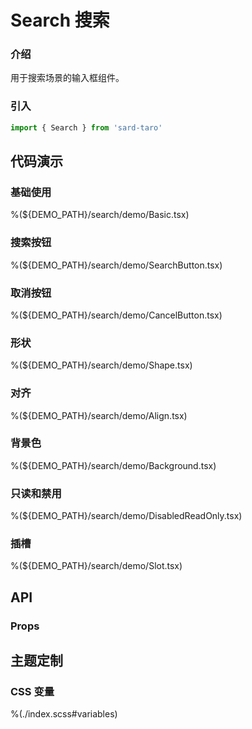 # Search 搜索

### 介绍

用于搜索场景的输入框组件。

### 引入

```js
import { Search } from 'sard-taro'
```

## 代码演示

### 基础使用

%(${DEMO_PATH}/search/demo/Basic.tsx)

### 搜索按钮

%(${DEMO_PATH}/search/demo/SearchButton.tsx)

### 取消按钮

%(${DEMO_PATH}/search/demo/CancelButton.tsx)

### 形状

%(${DEMO_PATH}/search/demo/Shape.tsx)

### 对齐

%(${DEMO_PATH}/search/demo/Align.tsx)

### 背景色

%(${DEMO_PATH}/search/demo/Background.tsx)

### 只读和禁用

%(${DEMO_PATH}/search/demo/DisabledReadOnly.tsx)

### 插槽

%(${DEMO_PATH}/search/demo/Slot.tsx)

## API

### Props

## 主题定制

### CSS 变量

%(./index.scss#variables)
